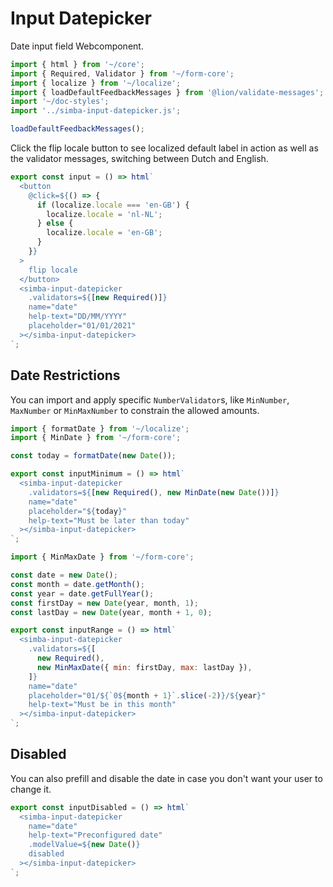 # Input Datepicker

Date input field Webcomponent.

```js script
import { html } from '~/core';
import { Required, Validator } from '~/form-core';
import { localize } from '~/localize';
import { loadDefaultFeedbackMessages } from '@lion/validate-messages';
import '~/doc-styles';
import '../simba-input-datepicker.js';

loadDefaultFeedbackMessages();
```

Click the flip locale button to see localized default label in action as well as the validator messages, switching between Dutch and English.

```js preview-story
export const input = () => html`
  <button
    @click=${() => {
      if (localize.locale === 'en-GB') {
        localize.locale = 'nl-NL';
      } else {
        localize.locale = 'en-GB';
      }
    }}
  >
    flip locale
  </button>
  <simba-input-datepicker
    .validators=${[new Required()]}
    name="date"
    help-text="DD/MM/YYYY"
    placeholder="01/01/2021"
  ></simba-input-datepicker>
`;
```

## Date Restrictions

You can import and apply specific `NumberValidator`s, like `MinNumber`, `MaxNumber` or `MinMaxNumber` to constrain the allowed amounts.

```js preview-story
import { formatDate } from '~/localize';
import { MinDate } from '~/form-core';

const today = formatDate(new Date());

export const inputMinimum = () => html`
  <simba-input-datepicker
    .validators=${[new Required(), new MinDate(new Date())]}
    name="date"
    placeholder="${today}"
    help-text="Must be later than today"
  ></simba-input-datepicker>
`;
```

```js preview-story
import { MinMaxDate } from '~/form-core';

const date = new Date();
const month = date.getMonth();
const year = date.getFullYear();
const firstDay = new Date(year, month, 1);
const lastDay = new Date(year, month + 1, 0);

export const inputRange = () => html`
  <simba-input-datepicker
    .validators=${[
      new Required(),
      new MinMaxDate({ min: firstDay, max: lastDay }),
    ]}
    name="date"
    placeholder="01/${`0${month + 1}`.slice(-2)}/${year}"
    help-text="Must be in this month"
  ></simba-input-datepicker>
`;
```

## Disabled

You can also prefill and disable the date in case you don't want your user to change it.

```js preview-story
export const inputDisabled = () => html`
  <simba-input-datepicker
    name="date"
    help-text="Preconfigured date"
    .modelValue=${new Date()}
    disabled
  ></simba-input-datepicker>
`;
```
